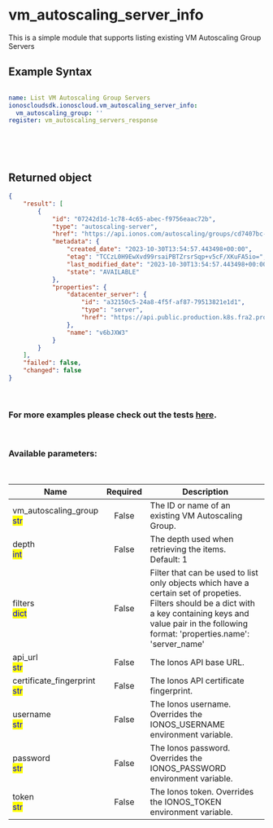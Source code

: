 # vm_autoscaling_server_info

This is a simple module that supports listing existing VM Autoscaling Group Servers

## Example Syntax


```yaml

name: List VM Autoscaling Group Servers
ionoscloudsdk.ionoscloud.vm_autoscaling_server_info:
  vm_autoscaling_group: ''
register: vm_autoscaling_servers_response

```

&nbsp;

&nbsp;
## Returned object
```json
{
    "result": [
        {
            "id": "07242d1d-1c78-4c65-abec-f9756eaac72b",
            "type": "autoscaling-server",
            "href": "https://api.ionos.com/autoscaling/groups/cd7407bc-54ff-4dcb-bf0e-6c2f7fa45c66/servers/07242d1d-1c78-4c65-abec-f9756eaac72b",
            "metadata": {
                "created_date": "2023-10-30T13:54:57.443498+00:00",
                "etag": "TCCzL0H9EwXvd99rsaiPBTZrsrSqp+v5cF/XKuFA5io=",
                "last_modified_date": "2023-10-30T13:54:57.443498+00:00",
                "state": "AVAILABLE"
            },
            "properties": {
                "datacenter_server": {
                    "id": "a32150c5-24a8-4f5f-af87-79513821e1d1",
                    "type": "server",
                    "href": "https://api.public.production.k8s.fra2.profitbricks.net/cloudapi/v6/datacenters/8b8b9122-b8ef-4966-a36a-2e9cf8609121/servers/a32150c5-24a8-4f5f-af87-79513821e1d1"
                },
                "name": "v6bJXW3"
            }
        }
    ],
    "failed": false,
    "changed": false
}

```

&nbsp;
### For more examples please check out the tests [here](https://github.com/ionos-cloud/module-ansible/tree/master/tests/vm-autoscaling).

&nbsp;
### Available parameters:
&nbsp;

<table data-full-width="true">
  <thead>
    <tr>
      <th width="22.8vw">Name</th>
      <th width="10.8vw" align="center">Required</th>
      <th>Description</th>
    </tr>
  </thead>
  <tbody>
  <tr>
  <td>vm_autoscaling_group<br/><mark style="color:blue;">str</mark></td>
  <td align="center">False</td>
  <td>The ID or name of an existing VM Autoscaling Group.</td>
  </tr>
  <tr>
  <td>depth<br/><mark style="color:blue;">int</mark></td>
  <td align="center">False</td>
  <td>The depth used when retrieving the items.<br />Default: 1</td>
  </tr>
  <tr>
  <td>filters<br/><mark style="color:blue;">dict</mark></td>
  <td align="center">False</td>
  <td>Filter that can be used to list only objects which have a certain set of propeties. Filters should be a dict with a key containing keys and value pair in the following format: 'properties.name': 'server_name'</td>
  </tr>
  <tr>
  <td>api_url<br/><mark style="color:blue;">str</mark></td>
  <td align="center">False</td>
  <td>The Ionos API base URL.</td>
  </tr>
  <tr>
  <td>certificate_fingerprint<br/><mark style="color:blue;">str</mark></td>
  <td align="center">False</td>
  <td>The Ionos API certificate fingerprint.</td>
  </tr>
  <tr>
  <td>username<br/><mark style="color:blue;">str</mark></td>
  <td align="center">False</td>
  <td>The Ionos username. Overrides the IONOS_USERNAME environment variable.</td>
  </tr>
  <tr>
  <td>password<br/><mark style="color:blue;">str</mark></td>
  <td align="center">False</td>
  <td>The Ionos password. Overrides the IONOS_PASSWORD environment variable.</td>
  </tr>
  <tr>
  <td>token<br/><mark style="color:blue;">str</mark></td>
  <td align="center">False</td>
  <td>The Ionos token. Overrides the IONOS_TOKEN environment variable.</td>
  </tr>
  </tbody>
</table>
